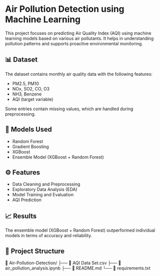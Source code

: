 # Air Pollution Detection using Machine Learning

This project focuses on predicting Air Quality Index (AQI) using machine learning models based on various air pollutants. It helps in understanding pollution patterns and supports proactive environmental monitoring.

## 📊 Dataset

The dataset contains monthly air quality data with the following features:
- PM2.5, PM10
- NOx, SO2, CO, O3
- NH3, Benzene
- AQI (target variable)

Some entries contain missing values, which are handled during preprocessing.

## 🧠 Models Used

- Random Forest
- Gradient Boosting
- XGBoost  
- Ensemble Model (XGBoost + Random Forest)

## ⚙️ Features

- Data Cleaning and Preprocessing
- Exploratory Data Analysis (EDA)
- Model Training and Evaluation
- AQI Prediction

## 📈 Results

The ensemble model (XGBoost + Random Forest) outperformed individual models in terms of accuracy and reliability.

## 📁 Project Structure

📂 Air-Pollution-Detection/
├── 📄 AQI Data Set.csv
├── 📄 air_pollution_analysis.ipynb
├── 📄 README.md
└── 📄 requirements.txt


